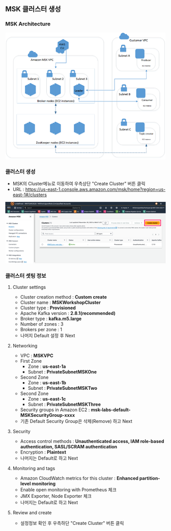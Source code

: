 ## MSK 클러스터 생성

### MSK Architecture 
![CreateCluster](../images/02_Architecture.png)

### 클러스터 생성
- MSK의 Cluster메뉴로 이동하여 우측상단 "Create Cluster" 버튼 클릭
- URL : https://us-east-1.console.aws.amazon.com/msk/home?region=us-east-1#/clusters

![CreateCluster](../images/02_CreateCluster.png)

### 클러스터 셋팅 정보

1. Cluster settings
    - Cluster creation method : __Custom create__
    - Cluster name : __MSKWorkshopCluster__
    - Cluster type : __Provisioned__
    - Apache Kafka version : __2.8.1(recommended)__
    - Broker type : __kafka.m5.large__
    - Number of zones : 3
    - Brokers per zone : 1
    - 나머지 Default 설정 후 Next

2. Networking
    - VPC : __MSKVPC__
    - First Zone
        - Zone : __us-east-1a__
        - Subnet : __PrivateSubnetMSKOne__
    - Second Zone
        - Zone : __us-east-1b__
        - Subnet : __PrivateSubnetMSKTwo__
    - Second Zone
        - Zone : __us-east-1c__
        - Subnet : __PrivateSubnetMSKThree__
    - Security groups in Amazon EC2 : __msk-labs-default-MSKSecurityGroup-xxxx__
    - 기존 Default Security Group은 삭제(Remove) 하고 Next

3. Security
    - Access control methods : __Unauthenticated access, 
IAM role-based authentication, SASL/SCRAM authentication__ 
    - Encryption : __Plaintext__ 
    - 나머지는 Default로 하고 Next

4. Monitoring and tags
    - Amazon CloudWatch metrics for this cluster : __Enhanced partition-level monitoring__
    - Enable open monitoring with Prometheus 체크
    - JMX Exporter, Node Exporter 체크
    - 나머지는 Default로 하고 Next

5. Review and create
    - 설정정보 확인 후 우측하단 "Create Cluster" 버튼 클릭

